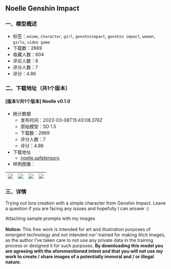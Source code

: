## Noelle Genshin Impact
### 一、模型概述

- 标签：`anime`, `character`, `girl`, `genshinimpact`, `genshin impact`, `woman`, `girls`, `video game`
- 下载数：2669
- 收藏人数：604
- 评论人数：6
- 评分人数：7
- 评分：4.86

### 二、下载地址（共1个版本）

#### [版本1/共1个版本] Noelle v0.1.0

- 统计数据
  - 发布时间：2023-03-08T15:43:08.378Z
  - 原始模型：SD 1.5
  - 下载数：2669
  - 评分人数：7
  - 评分：4.86
- 下载地址
  - [noelle.safetensors](https://civitai.com/api/download/models/10865)
- 样例图像：

| <img src="https://image.civitai.com/xG1nkqKTMzGDvpLrqFT7WA/ef330d78-01e4-4585-1e5d-2567ca129200/width=450/105010.jpeg" /> | <img src="https://image.civitai.com/xG1nkqKTMzGDvpLrqFT7WA/55385ae7-6c17-4383-d104-f3c57f374a00/width=450/110892.jpeg" /> | <img src="https://image.civitai.com/xG1nkqKTMzGDvpLrqFT7WA/58ed954b-098e-46ad-f31e-111e234b8600/width=450/110891.jpeg" /> | <img src="https://image.civitai.com/xG1nkqKTMzGDvpLrqFT7WA/4568628b-5cb4-4671-a0cd-a34b60bd6700/width=450/105014.jpeg" /> |
| ---- | ---- | ---- | ---- |


### 三、详情
<p>Trying out lora creation with a simple character from Genshin Impact. Leave a question if you are facing any issues and hopefully I can answer :)</p><p>Attaching sample prompts with my images<br /><br /><strong>Notice:</strong> This free work is intended for art and illustration purposes of emergent technology and not intended nor' trained for making illicit images, as the author I've taken care to not use any private data in the training process or designed it for such purposes. <strong>By downloading this model you are agreeing with the aforementioned intent and that you will not use my work to create / share images of a potentially immoral and / or illegal nature.</strong></p>